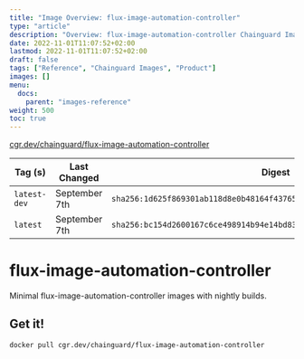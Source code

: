 ```yaml
---
title: "Image Overview: flux-image-automation-controller"
type: "article"
description: "Overview: flux-image-automation-controller Chainguard Image"
date: 2022-11-01T11:07:52+02:00
lastmod: 2022-11-01T11:07:52+02:00
draft: false
tags: ["Reference", "Chainguard Images", "Product"]
images: []
menu:
  docs:
    parent: "images-reference"
weight: 500
toc: true
---
```


[cgr.dev/chainguard/flux-image-automation-controller](https://github.com/chainguard-images/images/tree/main/images/flux-image-automation-controller)

| Tag (s)       | Last Changed  | Digest                                                                    |
|---------------|---------------|---------------------------------------------------------------------------|
|  `latest-dev` | September 7th | `sha256:1d625f869301ab118d8e0b48164f437657be81749ff058fe38f0a87cd5ea359b` |
|  `latest`     | September 7th | `sha256:bc154d2600167c6ce498914b94e14bd83124f0741c8ae69c815987cd335f3265` |

# flux-image-automation-controller

Minimal flux-image-automation-controller images with nightly builds.

## Get it!

```shell
docker pull cgr.dev/chainguard/flux-image-automation-controller
```
